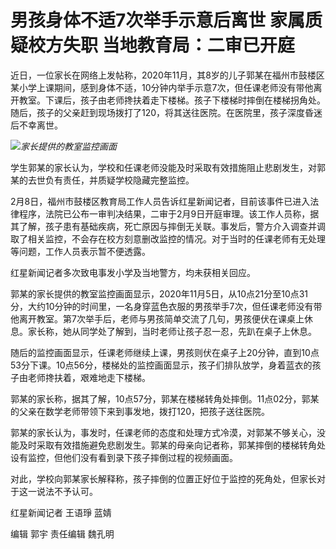 # 男孩身体不适7次举手示意后离世 家属质疑校方失职 当地教育局：二审已开庭

近日，一位家长在网络上发帖称，2020年11月，其8岁的儿子郭某在福州市鼓楼区某小学上课期间，感到身体不适，10分钟内举手示意7次，但任课老师没有带他离开教室。下课后，孩子由老师搀扶着走下楼梯。孩子下楼梯时摔倒在楼梯拐角处。随后，孩子的父亲赶到现场拨打了120，将其送往医院。在医院里，孩子深度昏迷后不幸离世。

![](https://inews.gtimg.com/newsapp_bt/0/15654520533/1000)_家长提供的教室监控画面_

学生郭某的家长认为，学校和任课老师没能及时采取有效措施阻止悲剧发生，对郭某的去世负有责任，并质疑学校隐藏完整监控。

2月8日，福州市鼓楼区教育局工作人员告诉红星新闻记者，目前该事件已进入法律程序，法院已公布一审判决结果，二审于2月9日开庭审理。该工作人员称，据其了解，孩子患有基础疾病，死亡原因与摔倒无关联。事发后，警方介入调查并调取了相关监控，不会存在校方刻意删改监控的情况。对于当时的任课老师有无处理等问题，工作人员表示暂不便透露。

红星新闻记者多次致电事发小学及当地警方，均未获相关回应。

郭某的家长提供的教室监控画面显示，2020年11月5日，从10点21分至10点31分，大约10分钟的时间里，一名身穿蓝色衣服的男孩举手7次，但任课老师没有带他离开教室。第7次举手后，老师与男孩简单交流了几句，男孩便伏在课桌上休息。家长称，她从同学处了解到，当时老师让孩子忍一忍，先趴在桌子上休息。

随后的监控画面显示，任课老师继续上课，男孩则伏在桌子上20分钟，直到10点53分下课。10点56分，楼梯处的监控画面显示，孩子们排队放学，身着蓝衣的孩子由老师搀扶着，艰难地走下楼梯。

郭某的家长称，据其了解，10点57分，郭某在楼梯转角处摔倒。11点02分，郭某的父亲在数学老师带领下来到事发地，拨打120，把孩子送往医院。

郭某的家长认为，事发时，任课老师的态度和处理方式冷漠，对郭某不够关心，没能及时采取有效措施避免悲剧发生。郭某的母亲向记者称，郭某摔倒的楼梯转角处设有监控，但他们没有看到录下孩子摔倒过程的视频画面。

对此，学校向郭某家长解释称，孩子摔倒的位置正好位于监控的死角处，但家长对于这一说法不予认可。

红星新闻记者 王语琤 蓝婧

编辑 郭宇 责任编辑 魏孔明

